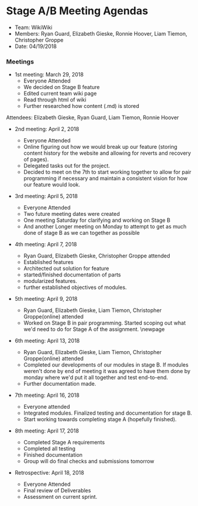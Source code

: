 # Stage A/B Meeting Agendas

* Team: WikiWiki
* Members: Ryan Guard, Elizabeth Gieske, Ronnie Hoover, Liam Tiemon, Christopher Groppe 
* Date: 04/19/2018

### Meetings

* 1st meeting: March 29, 2018
	* Everyone Attended
	* We decided on Stage B feature
	* Edited current team wiki page
	* Read through html of wiki
	* Further researched how content (.md) is stored

Attendees: Elizabeth Gieske, Ryan Guard, Liam Tiemon, Ronnie Hoover

* 2nd meeting:  April 2, 2018
	* Everyone Attended
	* Online figuring out how we would break up our feature (storing content history for the website and allowing for reverts and recovery of pages).
	* Delegated tasks out for the project.
	* Decided to meet on the 7th to start working together to allow for pair programming if necessary and maintain a consistent vision for how our feature would look.

* 3rd meeting: April 5, 2018
	* Everyone Attended
	* Two future meeting dates were created
	* One meeting Saturday for clarifying and working on Stage B
	* And another Longer meeting on Monday to attempt to get as much done of stage B as we can together as possible
	
* 4th meeting: April 7, 2018
	* Ryan Guard, Elizabeth Gieske, Christopher Groppe attended
	* Established features
	* Architected out solution for feature
	* started/finished documentation of parts
	* modularized features.
	* further established objectives of modules.

* 5th meeting: April 9, 2018
	* Ryan Guard, Elizabeth Gieske, Liam Tiemon, Christopher Groppe(online) attended
	* Worked on Stage B in pair programming. Started scoping out what we'd need to do for Stage A of the assignment.
\newpage
	
* 6th meeting: April 13, 2018
	* Ryan Guard, Elizabeth Gieske, Liam Tiemon, Christopher Groppe(online) attended
	* Completed our developments of our modules in stage B. If modules weren't done by end of meeting it was agreed to have them done by monday where we'd put it all together and test end-to-end.
	* Further documentation made.

* 7th meeting: April 16, 2018
	* Everyone attended
	* Integrated modules. Finalized testing and documentation for stage B.
	* Start working towards completing stage A (hopefully finished).
	
* 8th meeting: April 17, 2018
    * Completed Stage A requirements
    * Completed all testing
    * Finished documentation
    * Group will do final checks and submissions tomorrow
	
* Retrospective: April 18, 2018
    * Everyone Attended 
	* Final review of Deliverables
	* Assessment on current sprint.
	



